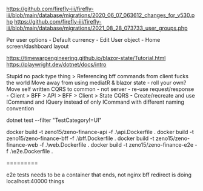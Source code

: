 https://github.com/firefly-iii/firefly-iii/blob/main/database/migrations/2020_06_07_063612_changes_for_v530.php
https://github.com/firefly-iii/firefly-iii/blob/main/database/migrations/2021_08_28_073733_user_groups.php

Per user options
	-	Default currency
	-	Edit User object
	-	Home screen/dashboard layout

https://timewarpengineering.github.io/blazor-state/Tutorial.html
https://playwright.dev/dotnet/docs/intro


Stupid no pack type thing > Referencing bff commands from client fucks the world
Move away from using mediatR & blazor state - roll your own?
Move self written CQRS to common - not server - re-use request/response 
	-	Client > BFF > API > BFF > Client > State
CQRS - Create/recreate and use ICommand and IQuery instead of only ICommand with different naming convention



dotnet test --filter "TestCategory!=UI"


docker build -t zeno15/zeno-finance-api -f .\api.Dockerfile .
docker build -t zeno15/zeno-finance-bff -f .\bff.Dockerfile .
docker build -t zeno15/zeno-finance-web -f .\web.Dockerfile .
docker build -t zeno15/zeno-finance-e2e -f .\e2e.Dockerfile .

=========

e2e tests needs to be a container that ends, not nginx
bff redirect is doing localhost:40000 things
